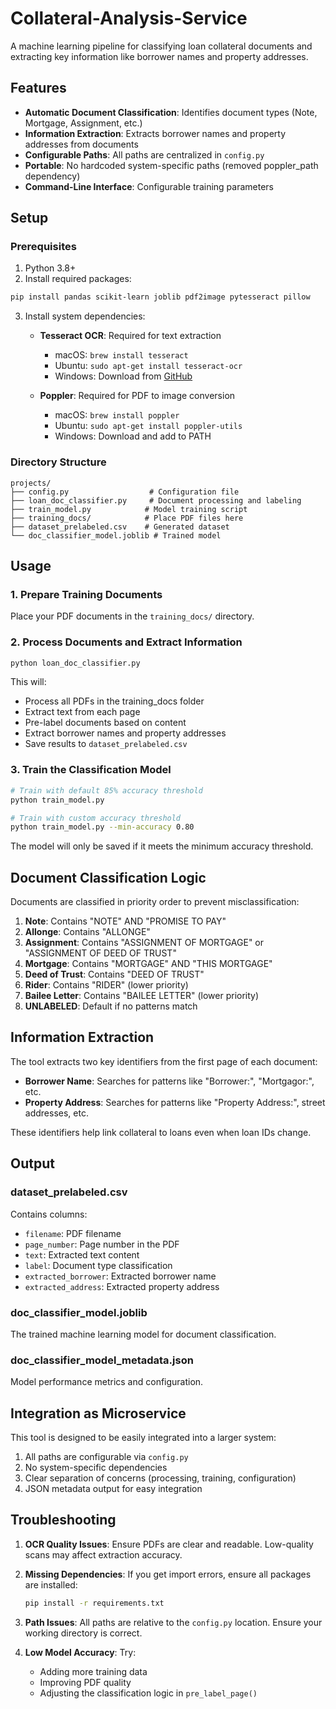 # Collateral-Analysis-Service


A machine learning pipeline for classifying loan collateral documents and extracting key information like borrower names and property addresses.

## Features

- **Automatic Document Classification**: Identifies document types (Note, Mortgage, Assignment, etc.)
- **Information Extraction**: Extracts borrower names and property addresses from documents
- **Configurable Paths**: All paths are centralized in `config.py`
- **Portable**: No hardcoded system-specific paths (removed poppler_path dependency)
- **Command-Line Interface**: Configurable training parameters

## Setup

### Prerequisites

1. Python 3.8+
2. Install required packages:
```bash
pip install pandas scikit-learn joblib pdf2image pytesseract pillow
```

3. Install system dependencies:
   - **Tesseract OCR**: Required for text extraction
     - macOS: `brew install tesseract`
     - Ubuntu: `sudo apt-get install tesseract-ocr`
     - Windows: Download from [GitHub](https://github.com/UB-Mannheim/tesseract/wiki)
   
   - **Poppler**: Required for PDF to image conversion
     - macOS: `brew install poppler`
     - Ubuntu: `sudo apt-get install poppler-utils`
     - Windows: Download and add to PATH

### Directory Structure

```
projects/
├── config.py                  # Configuration file
├── loan_doc_classifier.py     # Document processing and labeling
├── train_model.py            # Model training script
├── training_docs/            # Place PDF files here
├── dataset_prelabeled.csv    # Generated dataset
└── doc_classifier_model.joblib # Trained model
```

## Usage

### 1. Prepare Training Documents

Place your PDF documents in the `training_docs/` directory.

### 2. Process Documents and Extract Information

```bash
python loan_doc_classifier.py
```

This will:
- Process all PDFs in the training_docs folder
- Extract text from each page
- Pre-label documents based on content
- Extract borrower names and property addresses
- Save results to `dataset_prelabeled.csv`

### 3. Train the Classification Model

```bash
# Train with default 85% accuracy threshold
python train_model.py

# Train with custom accuracy threshold
python train_model.py --min-accuracy 0.80
```

The model will only be saved if it meets the minimum accuracy threshold.

## Document Classification Logic

Documents are classified in priority order to prevent misclassification:

1. **Note**: Contains "NOTE" AND "PROMISE TO PAY"
2. **Allonge**: Contains "ALLONGE"
3. **Assignment**: Contains "ASSIGNMENT OF MORTGAGE" or "ASSIGNMENT OF DEED OF TRUST"
4. **Mortgage**: Contains "MORTGAGE" AND "THIS MORTGAGE"
5. **Deed of Trust**: Contains "DEED OF TRUST"
6. **Rider**: Contains "RIDER" (lower priority)
7. **Bailee Letter**: Contains "BAILEE LETTER" (lower priority)
8. **UNLABELED**: Default if no patterns match

## Information Extraction

The tool extracts two key identifiers from the first page of each document:

- **Borrower Name**: Searches for patterns like "Borrower:", "Mortgagor:", etc.
- **Property Address**: Searches for patterns like "Property Address:", street addresses, etc.

These identifiers help link collateral to loans even when loan IDs change.

## Output

### dataset_prelabeled.csv
Contains columns:
- `filename`: PDF filename
- `page_number`: Page number in the PDF
- `text`: Extracted text content
- `label`: Document type classification
- `extracted_borrower`: Extracted borrower name
- `extracted_address`: Extracted property address

### doc_classifier_model.joblib
The trained machine learning model for document classification.

### doc_classifier_model_metadata.json
Model performance metrics and configuration.

## Integration as Microservice

This tool is designed to be easily integrated into a larger system:

1. All paths are configurable via `config.py`
2. No system-specific dependencies
3. Clear separation of concerns (processing, training, configuration)
4. JSON metadata output for easy integration

## Troubleshooting

1. **OCR Quality Issues**: Ensure PDFs are clear and readable. Low-quality scans may affect extraction accuracy.

2. **Missing Dependencies**: If you get import errors, ensure all packages are installed:
   ```bash
   pip install -r requirements.txt
   ```

3. **Path Issues**: All paths are relative to the `config.py` location. Ensure your working directory is correct.

4. **Low Model Accuracy**: Try:
   - Adding more training data
   - Improving PDF quality
   - Adjusting the classification logic in `pre_label_page()`
